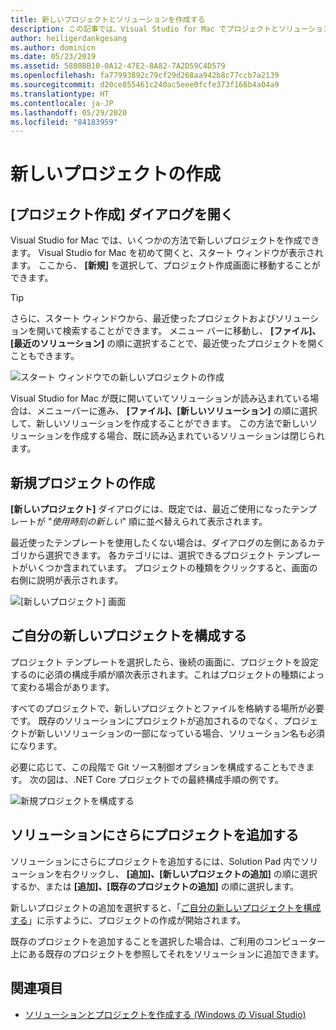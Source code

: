 ```yaml
---
title: 新しいプロジェクトとソリューションを作成する
description: この記事では、Visual Studio for Mac でプロジェクトとソリューションを作成する方法について説明します。
author: heiligerdankgesang
ms.author: dominicn
ms.date: 05/23/2019
ms.assetid: 5880BB10-0A12-47E2-8A82-7A2D59C4D579
ms.openlocfilehash: fa77993892c79cf29d268aa942b8c77ccb7a2139
ms.sourcegitcommit: d20ce855461c240ac5eee0fcfe373f166b4a04a9
ms.translationtype: HT
ms.contentlocale: ja-JP
ms.lasthandoff: 05/29/2020
ms.locfileid: "84183959"
---
```

# <a name="create-a-new-project"></a>新しいプロジェクトの作成

## <a name="opening-the-project-creation-dialog"></a>[プロジェクト作成] ダイアログを開く

Visual Studio for Mac では、いくつかの方法で新しいプロジェクトを作成できます。 Visual Studio for Mac を初めて開くと、スタート ウィンドウが表示されます。 ここから、 **[新規]** を選択して、プロジェクト作成画面に移動することができます。

> [!TIP]
> さらに、スタート ウィンドウから、最近使ったプロジェクトおよびソリューションを開いて検索することができます。 メニュー バーに移動し、 **[ファイル]、[最近のソリューション]** の順に選択することで、最近使ったプロジェクトを開くこともできます。

![スタート ウィンドウでの新しいプロジェクトの作成](media/first-run-project.png)

Visual Studio for Mac が既に開いていてソリューションが読み込まれている場合は、メニューバーに進み、 **[ファイル]、[新しいソリューション]** の順に選択して、新しいソリューションを作成することができます。 この方法で新しいソリューションを作成する場合、既に読み込まれているソリューションは閉じられます。

## <a name="creating-a-new-project"></a>新規プロジェクトの作成

**[新しいプロジェクト]** ダイアログには、既定では、最近ご使用になったテンプレートが "*使用時刻の新しい*" 順に並べ替えられて表示されます。

最近使ったテンプレートを使用したくない場合は、ダイアログの左側にあるカテゴリから選択できます。 各カテゴリには、選択できるプロジェクト テンプレートがいくつか含まれています。 プロジェクトの種類をクリックすると、画面の右側に説明が表示されます。

![[新しいプロジェクト] 画面](media/project-creation-screen.png)

## <a name="configuring-your-new-project"></a>ご自分の新しいプロジェクトを構成する

プロジェクト テンプレートを選択したら、後続の画面に、プロジェクトを設定するのに必須の構成手順が順次表示されます。これはプロジェクトの種類によって変わる場合があります。

すべてのプロジェクトで、新しいプロジェクトとファイルを格納する場所が必要です。 既存のソリューションにプロジェクトが追加されるのでなく、プロジェクトが新しいソリューションの一部になっている場合、ソリューション名も必須になります。

必要に応じて、この段階で Git ソース制御オプションを構成することもできます。 次の図は、.NET Core プロジェクトでの最終構成手順の例です。

![新規プロジェクトを構成する](media/configure-new-project.png)

## <a name="adding-additional-projects-to-a-solution"></a>ソリューションにさらにプロジェクトを追加する

ソリューションにさらにプロジェクトを追加するには、Solution Pad 内でソリューションを右クリックし、 **[追加]、[新しいプロジェクトの追加]** の順に選択するか、または **[追加]、[既存のプロジェクトの追加]** の順に選択します。

新しいプロジェクトの追加を選択すると、「[ご自分の新しいプロジェクトを構成する](#configuring-your-new-project)」に示すように、プロジェクトの作成が開始されます。

既存のプロジェクトを追加することを選択した場合は、ご利用のコンピューター上にある既存のプロジェクトを参照してそれをソリューションに追加できます。

## <a name="see-also"></a>関連項目

- [ソリューションとプロジェクトを作成する (Windows の Visual Studio)](/visualstudio/ide/creating-solutions-and-projects)
